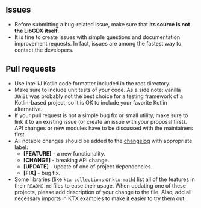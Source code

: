 ## Issues

- Before submitting a bug-related issue, make sure that **its source is not the LibGDX itself**.
- It is fine to create issues with simple questions and documentation improvement requests. In fact, issues are among
the fastest way to contact the developers.

## Pull requests

- Use IntelliJ Kotlin code formatter included in the root directory.
- Make sure to include unit tests of your code. As a side note: vanilla `JUnit` was probably not the best choice for
a testing framework of a Kotlin-based project, so it is OK to include your favorite Kotlin alternative.
- If your pull request is not a simple bug fix or small utility, make sure to link it to an existing issue (or create
an issue with your proposal first). API changes or new modules have to be discussed with the maintainers first.
- All notable changes should be added to the [changelog](CHANGELOG.md) with appropriate label:
  - **[FEATURE]** - a new functionality.
  - **[CHANGE]** - breaking API change.
  - **[UPDATE]** - update of one of project dependencies.
  - **[FIX]** - bug fix.
- Some libraries (like `ktx-collections` or `ktx-math`) list all of the features in their `README.md` files to ease
their usage. When updating one of these projects, please add description of your change to the file. Also, add all
necessary imports in KTX examples to make it easier to try them out.
